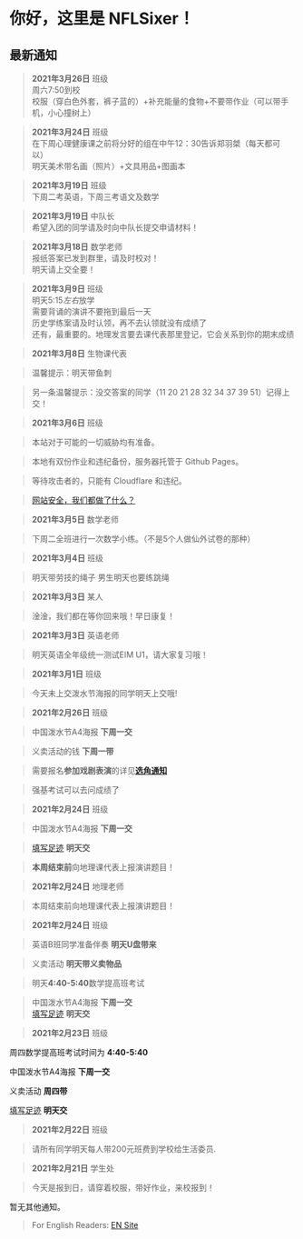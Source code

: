 ﻿# 你好，这里是 NFLSixer！


## 最新通知


>**2021年3月26日** 班级          
>周六7:50到校   
>校服（穿白色外套，裤子蓝的）+补充能量的食物+不要带作业（可以带手机，小心撞树上）                 


>**2021年3月24日** 班级          
>在下周心理健康课之前将分好的组在中午12：30告诉郑羽桀（每天都可以）              
>明天美术带名画（照片）+文具用品+图画本                 

>**2021年3月19日** 班级        
>下周二考英语，下周三考语文及数学                 

>**2021年3月19日** 中队长      
>希望入团的同学请及时向中队长提交申请材料！            

>**2021年3月18日** 数学老师     
>报纸答案已发到群里，请及时校对！  
>明天请上交全要！           

>**2021年3月9日** 班级  
>明天5:15*左右*放学  
>需要背诵的演讲不要拖到最后一天  
>历史学练案请及时认领，再不去认领就没有成绩了  
>还有，最重要的。地理发言要去课代表那里登记，它会关系到你的期末成绩  



>**2021年3月8日** 生物课代表     

>温馨提示：明天带鱼刺      

>另一条温馨提示：没交答案的同学（11 20 21 28 32 34 37 39 51）记得上交！



>**2021年3月6日** 班级  

>本站对于可能的一切威胁均有准备。   

>本地有双份作业和违纪备份，服务器托管于 Github Pages。  

>等待攻击者的，只能有 Cloudflare 和违纪。   

>[网站安全，我们都做了什么？](blog/safety)



>**2021年3月5日** 数学老师       

>下周二全班进行一次数学小练。（不是5个人做仙外试卷的那种）      
 


>**2021年3月4日** 班级   

>明天带劳技的绳子
男生明天也要练跳绳      



>**2021年3月3日** 某人    

>淦淦，我们都在等你回来哦！早日康复！



>**2021年3月3日** 英语老师     

>明天英语全年级统一测试EIM U1，请大家复习哦！



>**2021年3月1日** 班级    

>今天未上交泼水节海报的同学明天上交哦!  



>**2021年2月26日** 班级  

>中国泼水节A4海报 **下周一交**  

>义卖活动的钱 **下周一带**  

>需要报名**参加戏剧表演**的详见[**选角通知**](nsonline/en-fest-role-hire)  

>强基考试可以去问成绩了  



>**2021年2月24日** 班级  

>中国泼水节A4海报 **下周一交**  

>[填写足迹](db/dbtoday.md) **明天交**  

>**本周结束前**向地理课代表上报演讲题目！ 

>**2021年2月24日** 地理老师  

>本周结束前向地理课代表上报演讲题目！



>**2021年2月24日** 班级  

>英语B班同学准备伴奏 **明天U盘带来**  

>义卖活动 **明天带义卖物品**  

>明天**4:40-5:40**数学提高班考试  

>中国泼水节A4海报 **下周一交**  
[填写足迹](db/dbtoday.md) **明天交**  



>**2021年2月23日** 班级   

周四数学提高班考试时间为 **4:40-5:40**  

中国泼水节A4海报 **下周一交**  

义卖活动 **周四带**  

[填写足迹](db/dbtoday.md) **明天交**  



>**2021年2月22日** 班级  

>请所有同学明天每人带200元班费到学校给生活委员.



>**2021年2月21日** 学生处  

>今天是报到日，请穿着校服，带好作业，来校报到！  



暂无其他通知。



>For English Readers: [EN Site](en/)
